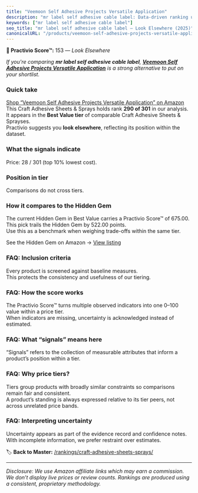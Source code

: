 ```yaml
---
title: "Veemoon Self Adhesive Projects Versatile Application"
description: "mr label self adhesive cable label: Data-driven ranking using the Practivio Score™. Positioned by quality, value, demand, findability, momentum."
keywords: ["mr label self adhesive cable label"]
seo_title: "mr label self adhesive cable label — Look Elsewhere (2025)"
canonicalURL: "/products/veemoon-self-adhesive-projects-versatile-application-B0F3P223BM/"
---
```


**🚫 Practivio Score™:** 153 — _Look Elsewhere_


*If you're comparing **mr label self adhesive cable label**, **[Veemoon Self Adhesive Projects Versatile Application](https://www.amazon.com/dp/B0F3P223BM?tag=practivio-20)** is a strong alternative to put on your shortlist.*
### Quick take
[Shop “Veemoon Self Adhesive Projects Versatile Application” on Amazon](https://www.amazon.com/dp/B0F3P223BM?tag=practivio-20)
This Craft Adhesive Sheets & Sprays holds rank **290 of 301** in our analysis.  
It appears in the **Best Value tier** of comparable Craft Adhesive Sheets & Sprayses.  
Practivio suggests you **look elsewhere**, reflecting its position within the dataset.

### What the signals indicate
Price: 28 / 301 (top 10% lowest cost).  

### Position in tier
Comparisons do not cross tiers.

### How it compares to the Hidden Gem
The current Hidden Gem in Best Value carries a Practivio Score™ of 675.00.  
This pick trails the Hidden Gem by 522.00 points.  
Use this as a benchmark when weighing trade-offs within the same tier.  

See the Hidden Gem on Amazon → [View listing](https://www.amazon.com/dp/B0752XM8VN?tag=practivio-20)

### FAQ: Inclusion criteria
Every product is screened against baseline measures.  
This protects the consistency and usefulness of our tiering.

### FAQ: How the score works
The Practivio Score™ turns multiple observed indicators into one 0–100 value within a price tier.  
When indicators are missing, uncertainty is acknowledged instead of estimated.

### FAQ: What “signals” means here
“Signals” refers to the collection of measurable attributes that inform a product’s position within a tier.

### FAQ: Why price tiers?
Tiers group products with broadly similar constraints so comparisons remain fair and consistent.  
A product’s standing is always expressed relative to its tier peers, not across unrelated price bands.

### FAQ: Interpreting uncertainty
Uncertainty appears as part of the evidence record and confidence notes.  
With incomplete information, we prefer restraint over estimates.


🏷️ **Back to Master:** [/rankings/craft-adhesive-sheets-sprays/](/rankings/craft-adhesive-sheets-sprays/)

---
_Disclosure: We use Amazon affiliate links which may earn a commission. We don’t display live prices or review counts. Rankings are produced using a consistent, proprietary methodology._

